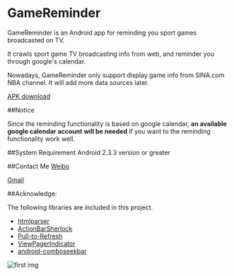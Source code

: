 GameReminder
============

GameReminder is an Android app for reminding you sport games broadcasted on TV.

It crawls sport game TV broadcasting info from web, and reminder you through google's calendar.

Nowadays, GameReminder only support display game info from SINA.com NBA channel. It will add more data sources later.

[APK download](http://github.com/dalang/gamereminder/raw/master/GameReminder.apk)

##Notice

Since the reminding functionality is based on google calendar, **an available google calendar account will be needed** if you want to the reminding functionality work well.

##System Requirement
Android 2.3.3 version or greater

##Contact Me
[Weibo](http://weibo.com/iDalang)

[Gmail](mailto:donguoxing@gmail.com)

##Acknowledge:<br/>

The following libraries are included in this project.

* [htmlparser](http://htmlparser.sourceforge.net/)
* [ActionBarSherlock](http://actionbarsherlock.com/)
* [Pull-to-Refresh](https://github.com/chrisbanes/Android-PullToRefresh)
* [ViewPagerIndicator](http://viewpagerindicator.com/)
* [android-comboseekbar](https://github.com/karabaralex/android-comboseekbar)

![first img](http://github.com/dalang/gamereminder/raw/master/screenshot/01.png)

